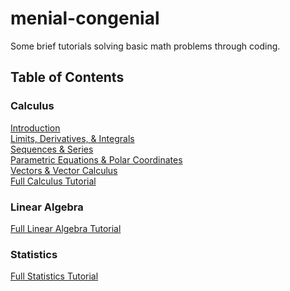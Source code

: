 # menial-congenial
Some brief tutorials solving basic math problems through coding.
## Table of Contents
### Calculus

[Introduction](tutorials/calculus/intro.ipynb) <br>
[Limits, Derivatives, & Integrals](tutorials/calculus/lmt_diff_int.ipynb) <br>
[Sequences & Series](tutorials/calculus/seq_ser.ipynb) <br>
[Parametric Equations & Polar Coordinates](tutorials/calculus/par_pol.ipynb) <br>
[Vectors & Vector Calculus](tutorials/calculus/vectors.ipynb) <br>
[Full Calculus Tutorial](tutorials/calculus/calculus_tutorial.ipynb)

### Linear Algebra
[Full Linear Algebra Tutorial](tutorials/linear_algebra/la_tutorial.ipynb)
### Statistics
[Full Statistics Tutorial](tutorials/statistics/stats_tutorial.rmd)
